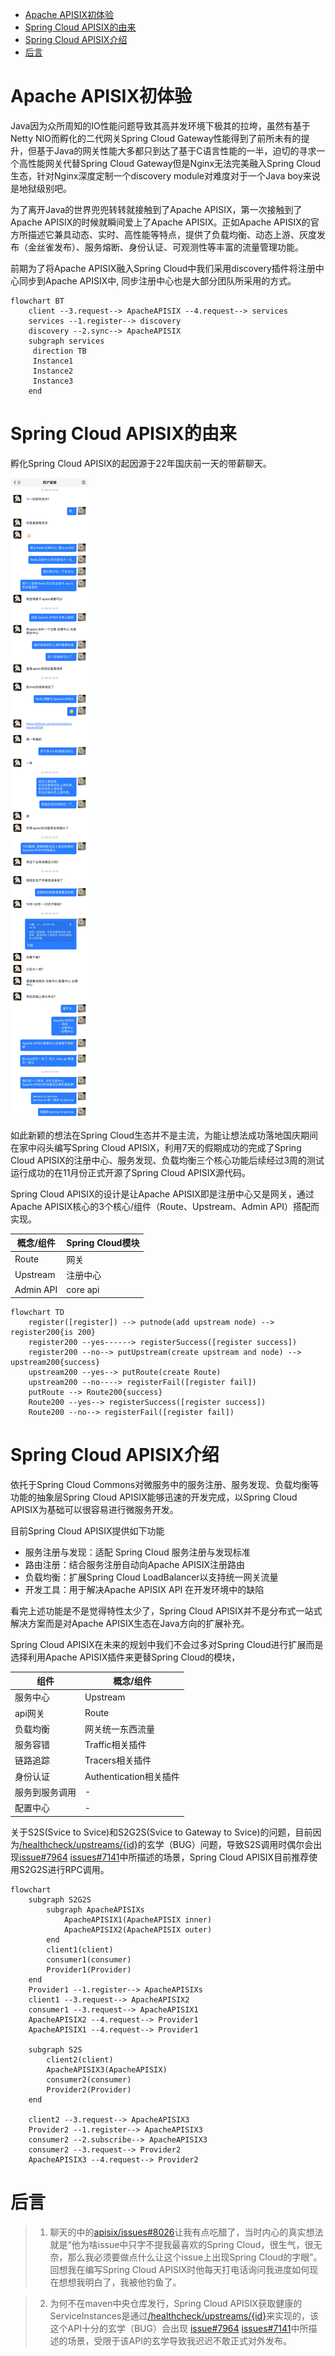 
<!-- TOC -->

- [Apache APISIX初体验](#apache-apisix初体验)
- [Spring Cloud APISIX的由来](#spring-cloud-apisix的由来)
- [Spring Cloud APISIX介绍](#spring-cloud-apisix介绍)
- [后言](#后言)

<!-- /TOC -->


# Apache APISIX初体验

Java因为众所周知的IO性能问题导致其高并发环境下极其的拉垮，虽然有基于Netty NIO而孵化的二代网关Spring Cloud Gateway性能得到了前所未有的提升，但基于Java的网关性能大多都只到达了基于C语言性能的一半，迫切的寻求一个高性能网关代替Spring Cloud Gateway但是Nginx无法完美融入Spring Cloud生态，针对Nginx深度定制一个discovery module对难度对于一个Java boy来说是地狱级别吧。


为了离开Java的世界兜兜转转就接触到了Apache APISIX，第一次接触到了Apache APISIX的时候就瞬间爱上了Apache APISIX。正如Apache APISIX的官方所描述它兼具动态、实时、高性能等特点，提供了负载均衡、动态上游、灰度发布（金丝雀发布）、服务熔断、身份认证、可观测性等丰富的流量管理功能。


前期为了将Apache APISIX融入Spring Cloud中我们采用discovery插件将注册中心同步到Apache APISIX中, 同步注册中心也是大部分团队所采用的方式。

```mermaid
flowchart BT
    client --3.request--> ApacheAPISIX --4.request--> services
    services --1.register--> discovery
    discovery --2.sync--> ApacheAPISIX
    subgraph services
     direction TB
     Instance1
     Instance2
     Instance3
    end
```

# Spring Cloud APISIX的由来

孵化Spring Cloud APISIX的起因源于22年国庆前一天的带薪聊天。

![聊天记录](./images/img1.JPG)

如此新颖的想法在Spring Cloud生态并不是主流，为能让想法成功落地国庆期间在家中闷头编写Spring Cloud APISIX，利用7天的假期成功的完成了Spring Cloud APISIX的注册中心、服务发现、负载均衡三个核心功能后续经过3周的测试运行成功的在11月份正式开源了Spring Cloud APISIX源代码。

Spring Cloud APISIX的设计是让Apache APISIX即是注册中心又是网关，通过Apache APISIX核心的3个核心/组件（Route、Upstream、Admin API）搭配而实现。

| 概念/组件 | Spring Cloud模块 |
| --------- | ---------------- |
| Route     | 网关             |
| Upstream  | 注册中心         |
| Admin API | core api         |



```mermaid
flowchart TD
    register([register]) --> putnode(add upstream node) --> register200{is 200}
    register200 --yes------> registerSuccess([register success])
    register200 --no--> putUpstream(create upstream and node) --> upstream200{success}
    upstream200 --yes--> putRoute(create Route)
    upstream200 --no----> registerFail([register fail])
    putRoute --> Route200{success}
    Route200 --yes--> registerSuccess([register success])
    Route200 --no--> registerFail([register fail])
```




# Spring Cloud APISIX介绍
依托于Spring Cloud Commons对微服务中的服务注册、服务发现、负载均衡等功能的抽象层Spring Cloud APISIX能够迅速的开发完成，以Spring Cloud APISIX为基础可以很容易进行微服务开发。

目前Spring Cloud APISIX提供如下功能
- 服务注册与发现：适配 Spring Cloud 服务注册与发现标准
- 路由注册：结合服务注册自动向Apache APISIX注册路由
- 负载均衡：扩展Spring Cloud LoadBalancer以支持统一网关流量
- 开发工具：用于解决Apache APISIX API 在开发环境中的缺陷


看完上述功能是不是觉得特性太少了，Spring Cloud APISIX并不是分布式一站式解决方案而是对Apache APISIX生态在Java方向的扩展补充。

Spring Cloud APISIX在未来的规划中我们不会过多对Spring Cloud进行扩展而是选择利用Apache APISIX插件来更替Spring Cloud的模块，


| 组件           | 概念/组件              |
| -------------- | ---------------------- |
| 服务中心       | Upstream               |
| api网关        | Route                  |
| 负载均衡       | 网关统一东西流量       |
| 服务容错       | Traffic相关插件        |
| 链路追踪       | Tracers相关插件        |
| 身份认证       | Authentication相关插件 |
| 服务到服务调用 | -                      |
| 配置中心       | -                      |


关于S2S(Svice to Svice)和S2G2S(Svice to Gateway to Svice)的问题，目前因为[/healthcheck/upstreams/{id}](https://apisix.apache.org/docs/apisix/control-api/#get-v1upstreamupstream_id)的玄学（BUG）问题，导致S2S调用时偶尔会出现[issue#7964](https://github.com/apache/apisix/issues/7964) [issues#7141](https://github.com/apache/apisix/issues/7141)中所描述的场景，Spring Cloud APISIX目前推荐使用S2G2S进行RPC调用。

```mermaid
flowchart 
    subgraph S2G2S
        subgraph ApacheAPISIXs
            ApacheAPISIX1(ApacheAPISIX inner)
            ApacheAPISIX2(ApacheAPISIX outer)
        end
        client1(client)
        consumer1(consumer)
        Provider1(Provider)
    end
    Provider1 --1.register--> ApacheAPISIXs
    client1 --3.request--> ApacheAPISIX2
    consumer1 --3.request--> ApacheAPISIX1
    ApacheAPISIX2 --4.request--> Provider1
    ApacheAPISIX1 --4.request--> Provider1
    
    subgraph S2S
        client2(client)
        ApacheAPISIX3(ApacheAPISIX)
        consumer2(consumer)
        Provider2(Provider)
    end

    client2 --3.request--> ApacheAPISIX3
    Provider2 --1.register--> ApacheAPISIX3
    consumer2 --2.subscribe--> ApacheAPISIX3
    consumer2 --3.request--> Provider2
    ApacheAPISIX3 --4.request--> Provider2

```


# 后言

> 1. 聊天的中的[apisix/issues#8026](https://github.com/apache/apisix/issues/8026)让我有点吃醋了，当时内心的真实想法就是“他为啥issue中只字不提我最喜欢的Spring Cloud，很生气，很无奈，那么我必须要做点什么让这个issue上出现Spring Cloud的字眼”。回想我在编写Spring Cloud APISIX时他每天打电话询问我进度如何现在想想我明白了，我被他钓鱼了。

> 2. 为何不在maven中央仓库发行，Spring Cloud APISIX获取健康的ServiceInstances是通过[/healthcheck/upstreams/{id}](https://apisix.apache.org/docs/apisix/control-api/#get-v1upstreamupstream_id)来实现的，该这个API十分的玄学（BUG）会出现 [issue#7964](https://github.com/apache/apisix/issues/7964) [issues#7141](https://github.com/apache/apisix/issues/7141)中所描述的场景，受限于该API的玄学导致我迟迟不敢正式对外发布。
